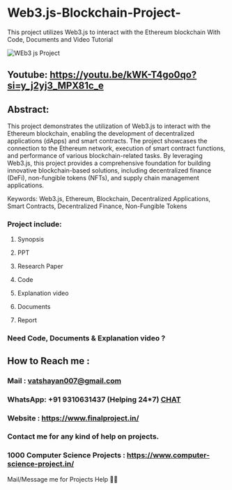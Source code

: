 # Web3.js-Blockchain-Project-
This project utilizes Web3.js to interact with the Ethereum blockchain With Code, Documents and Video Tutorial

![WEb3 js Project](https://github.com/user-attachments/assets/7f262db8-2197-41ab-a2ef-8e479b019d65)

## Youtube: https://youtu.be/kWK-T4go0qo?si=y_j2yj3_MPX81c_e

## Abstract: 
This project demonstrates the utilization of Web3.js to interact with the Ethereum blockchain, enabling the development of decentralized applications (dApps) and smart contracts. The project showcases the connection to the Ethereum network, execution of smart contract functions, and performance of various blockchain-related tasks. By leveraging Web3.js, this project provides a comprehensive foundation for building innovative blockchain-based solutions, including decentralized finance (DeFi), non-fungible tokens (NFTs), and supply chain management applications.

Keywords: Web3.js, Ethereum, Blockchain, Decentralized Applications, Smart Contracts, Decentralized Finance, Non-Fungible Tokens

### Project include: 

1. Synopsis

2. PPT

3. Research Paper


4. Code

5. Explanation video

6. Documents

7. Report


### Need Code, Documents & Explanation video ? 

## How to Reach me :

### Mail : vatshayan007@gmail.com 

### WhatsApp: +91 9310631437 (Helping 24*7) **[CHAT](https://wa.me/message/CHWN2AHCPMAZK1)** 

### Website : https://www.finalproject.in/

### Contact me for any kind of help on projects.
### 1000 Computer Science Projects : https://www.computer-science-project.in/


Mail/Message me for Projects Help 🙏🏻



